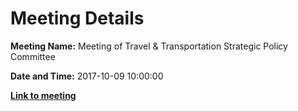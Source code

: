 # Meeting Details

**Meeting Name:** Meeting of Travel & Transportation Strategic Policy Committee

**Date and Time:** 2017-10-09 10:00:00

**<a href="https://www.limerick.ie/council/whats-on/meeting-travel-transportation-strategic-policy-committee" target="_blank">Link to meeting</a>**
